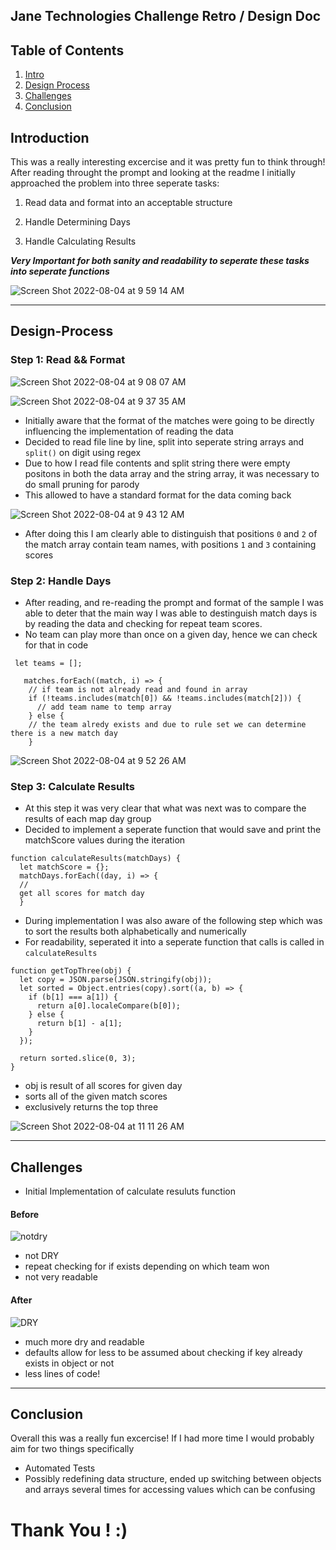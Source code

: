 ## Jane Technologies Challenge Retro / Design Doc 


## Table of Contents

1. [Intro](#introduction)
1. [Design Process](#design-process)
1. [Challenges](#challenges)
1. [Conclusion](#conclusion)

## Introduction

This was a really interesting excercise and it was pretty fun to think through! After reading throught the prompt and looking at the readme I initially approached the problem into three seperate tasks:


1. Read data and format into an acceptable structure 

2. Handle Determining Days 

3. Handle Calculating Results 

***Very Important for both sanity and readability to seperate these tasks into seperate functions***

![Screen Shot 2022-08-04 at 9 59 14 AM](https://user-images.githubusercontent.com/29735316/182865765-61b893e2-25c6-48f8-9a2e-53ca38bb8f71.png)

---

## Design-Process

### Step 1: Read && Format 
![Screen Shot 2022-08-04 at 9 08 07 AM](https://user-images.githubusercontent.com/29735316/182860598-e7cda0e5-d6ec-49cb-a8f7-94ef5d88292f.png)

![Screen Shot 2022-08-04 at 9 37 35 AM](https://user-images.githubusercontent.com/29735316/182860873-67c49b95-1fe3-4676-ba66-0264c65c6404.png)

- Initially aware that the format of the matches were going to be directly influencing the implementation of reading the data
- Decided to read file line by line, split into seperate string arrays and ``split()`` on digit using regex
- Due to how I read file contents and split string there were empty positons in both the data array and the string array, it was necessary to do small pruning for parody
- This allowed to have a standard format for the data coming back

![Screen Shot 2022-08-04 at 9 43 12 AM](https://user-images.githubusercontent.com/29735316/182862101-444234d1-aa60-4626-bdbc-96141af70bc8.png)

- After doing this I am clearly able to distinguish that positions ``0`` and ``2`` of the match array contain team names, with positions ``1`` and ``3`` containing scores

### Step 2: Handle Days 
- After reading, and re-reading the prompt and format of the sample I was able to deter that the main way I was able to destinguish match days is by reading the data and checking for repeat team scores.
- No team can play more than once on a given day, hence we can check for that in code
```
 let teams = [];

   matches.forEach((match, i) => {
    // if team is not already read and found in array
    if (!teams.includes(match[0]) && !teams.includes(match[2])) {
      // add team name to temp array
    } else {
    // the team alredy exists and due to rule set we can determine there is a new match day 
    }
```
![Screen Shot 2022-08-04 at 9 52 26 AM](https://user-images.githubusercontent.com/29735316/182864154-293726cf-4f54-443f-ae9a-9c9d4bfee364.png)

### Step 3: Calculate Results 

- At this step it was very clear that what was next was to compare the results of each map day group
- Decided to implement a seperate function that would save and print the matchScore values during the iteration 
```
function calculateResults(matchDays) {
  let matchScore = {};
  matchDays.forEach((day, i) => {
  //
  get all scores for match day 
  }
```
- During implementation I was also aware of the following step which was to sort the results both alphabetically and numerically
- For readability, seperated it into a seperate function that calls is called in ``calculateResults``

```
function getTopThree(obj) {
  let copy = JSON.parse(JSON.stringify(obj));
  let sorted = Object.entries(copy).sort((a, b) => {
    if (b[1] === a[1]) {
      return a[0].localeCompare(b[0]);
    } else {
      return b[1] - a[1];
    }
  });

  return sorted.slice(0, 3);
}
```

- obj is result of all scores for given day
- sorts all of the given match scores
- exclusively returns the top three 

![Screen Shot 2022-08-04 at 11 11 26 AM](https://user-images.githubusercontent.com/29735316/182882683-976d58a2-f3b9-40c4-8423-72ce469fc621.png)

---

## Challenges 

- Initial Implementation of calculate resuluts function 

#### Before

![notdry](https://user-images.githubusercontent.com/29735316/182883971-2fe599fe-060b-428b-a592-f9e82b5074a4.png)

- not DRY
- repeat checking for if exists depending on which team won
- not very readable 

#### After

![DRY](https://user-images.githubusercontent.com/29735316/182884573-c01c3f80-79fc-4888-8f0c-b1d25d9496e2.png)
- much more dry and readable 
- defaults allow for less to be assumed about checking if key already exists in object or not 
- less lines of code!
---

## Conclusion

Overall this was a really fun excercise! If I had more time I would probably aim for two things specifically
- Automated Tests 
- Possibly redefining data structure, ended up switching between objects and arrays several times for accessing values which can be confusing 

# Thank You ! :)
